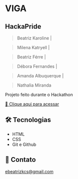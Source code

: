 # VIGA

## HackaPride

> Beatriz Karoline |

> Milena Katryell |

> Beatriz Férre |

> Débora Fernandes |

> Amanda Albuquerque |

> Nathalia Miranda

Projeto feito durante o Hackathon

[🔗 Clique aqui para acessar](https://soubeatrizkaroline.github.io/HackaPride2022_VIGA/)

## 🛠 Tecnologias

- HTML
- CSS
- Git e Github

## 💙 Contato

ebeatrizkcs@gmail.com
